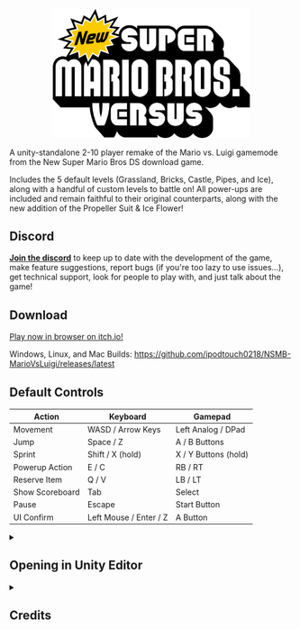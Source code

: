 <a href="https://ipodtouch0218.itch.io/nsmb-mariovsluigi">
  <p align="center">
    <img src="https://raw.githubusercontent.com/ipodtouch0218/NSMB-MarioVsLuigi/master/Assets/Sprites/UI/Menu/Title.png?raw=true" alt="NSMB-MarioVsLuigi Logo" width="350px">
  </p>
</a>

A unity-standalone 2-10 player remake of the Mario vs. Luigi gamemode from the New Super Mario Bros DS download game. 

Includes the 5 default levels (Grassland, Bricks, Castle, Pipes, and Ice), along with a handful of custom levels to battle on! 
All power-ups are included and remain faithful to their original counterparts, along with the new addition of the Propeller Suit & Ice Flower!

## Discord
[**Join the discord**](https://discord.gg/dgKVaUKpj5) to keep up to date with the development of the game, make feature suggestions, report bugs (if you're too lazy to use issues...), get technical support, look for people to play with, and just talk about the game!

## Download

[Play now in browser on itch.io!](https://ipodtouch0218.itch.io/nsmb-mariovsluigi)

Windows, Linux, and Mac Builds: https://github.com/ipodtouch0218/NSMB-MarioVsLuigi/releases/latest

## Default Controls
| Action | Keyboard | Gamepad |
| --- | --- | --- |
| Movement | WASD / Arrow Keys | Left Analog / DPad |
| Jump | Space / Z | A / B Buttons |
| Sprint | Shift / X (hold) | X / Y Buttons (hold) |
| Powerup Action | E / C | RB / RT |
| Reserve Item | Q / V | LB / LT |
| Show Scoreboard | Tab | Select |
| Pause | Escape | Start Button |
| UI Confirm | Left Mouse / Enter / Z | A Button |

<details>
  <summary><h2>Opening in Unity Editor</h2></summary>

1. Install Unity 6000.0.48f1 (or newer) via Unity Hub (Installs > Install Editor > Scroll to bottom, if you do not see the version of your choice here, switch to the "Archive" tab and open the "download archive" link)
2. Download and install [git](https://git-scm.com/downloads). Do NOT use the .zip download, as it will cause errors within Unity.
3. Open Command Prompt (Windows) or Terminal (MacOS / Linux)
4. Navigate to the folder you want the source code to be in using `cd <path>`. For example, `cd %USERPROFILE%\Documents` will save it in My Documents.
5. Clone the repository by running `git clone https://github.com/ipodtouch0218/NSMB-MarioVsLuigi.git` in the Command Prompt / Terminal
  - Optionally, [fork the repository](https://github.com/ipodtouch0218/NSMB-MarioVsLuigi/fork)
6. Open the project in Unity Hub (gray "Open" button in top right)
7. Change the Unity Editor to use your computer's platform in File > Build Settings
8. Create a build using "Build and Run" inside File > Build Settings, or Ctrl+B

</details>
<details>
  <summary><h2>Credits</h2></summary>

### Original Content:
* New Super Mario Bros.
* New Super Mario Bros. Wii
* Super Mario Maker 2

### Contributors:
* [Amy54Desu](https://github.com/Amy54Desu)
* [ArianLust](https://github.com/ArianLust)
* [AtwerJ](https://github.com/AtwerJ)
* [Ave](https://github.com/AutumnLeafy)
* [BluCorDev](https://github.com/BluCorDev)
* [Cubby Crazes](https://github.com/CubbyCrazes)
* [davart154](https://github.com/davart154)
* [DonKaiStorm](https://github.com/DonKaiStorm)
* [GithubSPerez](https://github.com/GithubSPerez)
* GradedWarrior
* [Jeffjewett27](https://github.com/Jeffjewett27)
* [KingKittyTurnip](https://github.com/KingKittyTurnip)
* [kittenchilly](https://github.com/kittenchilly)
* [Kraken](https://github.com/KrakHub)
* [MiiBumm](https://github.com/MiiBumm)
* [mindnomad](https://github.com/mindnomad)
* [Pordrack](https://github.com/Pordrack)
* [skarph](https://github.com/skarph)
* [Skillz](https://github.com/Skillz808)
* [ShadowWalker13](https://github.com/ShadowWalker13)
* [TheMoogle](https://github.com/TheMoogle)
* [Tombuntu](https://github.com/ReXiSp)
* [xFrostyCake123](https://github.com/xFrostyCake123)
* [VLC](https://github.com/vlcoo)
* [Zest](https://github.com/zestydevy)
* _ZombleBobble

### Music:
* Cubby Crazes
* [RENREN](https://mistajub.bandcamp.com/)
* LiamNayru
* vincells

### Translators:
* 3UP
* Akselai
* AtwerJ
* Bilhal
* Cecilia
* Davo
* Filipianosol
* Flandre Scarlet
* Flichka
* Freeze
* HatsuneMiku
* haywireghost
* HD Erick Games
* Hyruyoshi
* Iketarou
* Kate Karui
* Lyroy The Toad
* marbo
* Mark19
* MasterMindo
* Med Animations
* miyavmeow
* Mr-STF
* ossdekasaihassei
* Shadow_Walker13
* Snick, It's Him.
* Thebababois369
* Tombuntu
* Windows10V
* vlco_o

### QA Testing:
* Ave
* Cubby Crazes
* Fawndue
* Grape
* mindnomad
* Shadow_Walker13
* TheCyVap

### Level Design:
* AtwerJ
* Ave
* mindnomad
* Skarph
* TheCyVap
* VentureSonic
 
### Asset Rips:
* A Refracted Swindler (UI)
* Clougo (Tiles)
* Cubby Crazes (Sound)
* Demon2Warrior (Background)
* Double S (Models)
* Guywah (Fonts)
* Hiccup (Tiles)
* Jouv (Tiles)
* KartMakerBrosU (Models)
* Keira (Background)
* Luke Hackett (Sound)
* LukeWarnut (Sound)
* mindnomad (Tiles/Sound)
* Mr. C (Enemies)
* Mr-SUGOI (Tiles)
* Ohthatguy (Background)
* Poudink (Tiles)
* Ragey (Enemies)
* Skarph (Models/Sound)
* Someone (Tiles)
* Symbolcom (Tiles/Enemies)
* Techokami (Enemies)
* TeridaxXD001 (Models)
* Treeki (UI)
* VentureSonic (Background)
* xFrostyCake123 (Sound)

</details>
